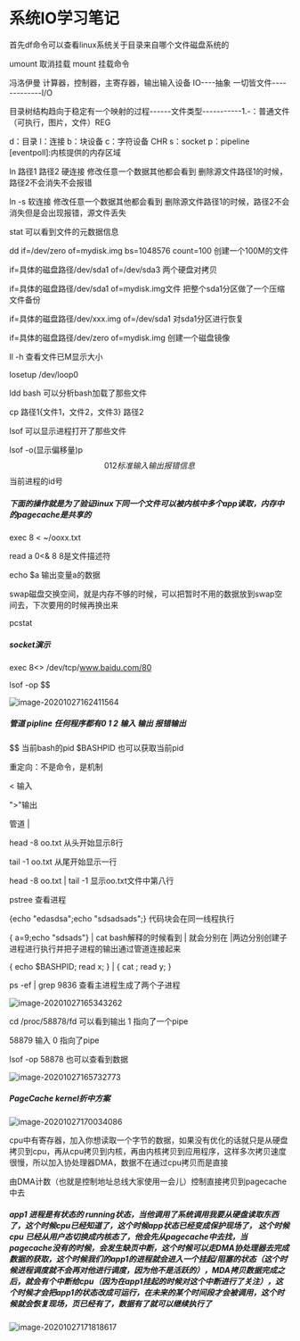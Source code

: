 # 系统IO学习笔记

首先df命令可以查看linux系统关于目录来自哪个文件磁盘系统的 

umount  取消挂载  mount  挂载命令  

冯洛伊曼 计算器，控制器，主寄存器，输出输入设备 IO----抽象 一切皆文件-------------I/O

目录树结构趋向于稳定有一个映射的过程------文件类型-----------1.-：普通文件（可执行，图片，文件）REG

d：目录 l：连接 b：块设备 c：字符设备 CHR s：socket p：pipeline [eventpoll]:内核提供的内存区域

ln 路径1 路径2 硬连接  修改任意一个数据其他都会看到  删除源文件路径1的时候，路径2不会消失不会报错

ln -s 软连接  修改任意一个数据其他都会看到  删除源文件路径1的时候，路径2不会消失但是会出现报错，源文件丢失

stat 可以看到文件的元数据信息

dd if=/dev/zero of=mydisk.img bs=1048576 count=100 创建一个100M的文件

if=具体的磁盘路径/dev/sda1 of=/dev/sda3  两个硬盘对拷贝

if=具体的磁盘路径/dev/sda1 of=mydisk.img文件  把整个sda1分区做了一个压缩文件备份

if=具体的磁盘路径/dev/xxx.img of=/dev/sda1  对sda1分区进行恢复

if=具体的磁盘路径/dev/zero of=mydisk.img    创建一个磁盘镜像

ll -h 查看文件已M显示大小

losetup /dev/loop0 

ldd bash 可以分析bash加载了那些文件

cp 路径1{文件1，文件2，文件3}  路径2

lsof 可以显示进程打开了那些文件

lsof -o(显示偏移量)p $$  0 1  2 标准输入 输出 报错信息 $$当前进程的id号

##### 下面的操作就是为了验证linux下同一个文件可以被内核中多个app读取，内存中的pagecache是共享的

exec 8 < ~/ooxx.txt

read  a 0<& 8 8是文件描述符

echo $a  输出变量a的数据

swap磁盘交换空间，就是内存不够的时候，可以把暂时不用的数据放到swap空间去，下次要用的时候再换出来

pcstat 

##### socket演示

exec 8<> /dev/tcp/www.baidu.com/80

lsof -op $$

![image-20201027162411564](D:\马士兵架构\myProject\系统IO\images\image-20201027162411564.png)

##### 管道 pipline  任何程序都有0 1 2 输入 输出  报错输出

$$ 当前bash的pid $BASHPID  也可以获取当前pid

 重定向：不是命令，是机制

< 输入

">"输出

管道 |

head -8 oo.txt  从头开始显示8行

tail -1 oo.txt   从尾开始显示一行

head -8 oo.txt | tail -1 显示oo.txt文件中第八行

pstree 查看进程

{echo "edasdsa";echo "sdsadsads";} 代码块会在同一线程执行

{ a=9;echo "sdsads"} | cat  bash解释的时候看到 | 就会分别在 |两边分别创建子进程进行执行并把子进程的输出通过管道连接起来

 { echo $BASHPID; read x; } | { cat ; read y; }

ps -ef | grep 9836  查看主进程生成了两个子进程

![image-20201027165343262](D:\马士兵架构\myProject\系统IO\images\image-20201027165343262.png)

cd /proc/58878/fd  可以看到输出 1 指向了一个pipe

58879 输入 0 指向了pipe

lsof -op 58878 也可以查看到数据

![image-20201027165732773](D:\马士兵架构\myProject\系统IO\images\image-20201027165732773.png)

##### PageCache  kernel折中方案

![image-20201027170034086](D:\马士兵架构\myProject\系统IO\images\image-20201027170034086.png)

cpu中有寄存器，加入你想读取一个字节的数据，如果没有优化的话就只是从硬盘拷贝到cpu，再从cpu拷贝到内核，再由内核拷贝到应用程序，这样多次拷贝速度很慢，所以加入协处理器DMA，数据不在通过cpu拷贝而是直接

由DMA计数（也就是控制地址总线大家使用一会儿）控制直接拷贝到pagecache中去

##### app1 进程是有状态的   running状态，当他调用了系统调用我要从硬盘读取东西了，这个时候cpu已经知道了，这个时候app状态已经变成保护现场了， 这个时候cpu 已经从用户态切换成内核态了，他会先从pagecache中去找，当pagecache没有的时候，会发生缺页中断，这个时候可以走DMA协处理器去完成数据的获取，这个时候我们的app1的进程就会进入一个挂起/阻塞的状态（这个时候进程调度就不会再对他进行调度，因为他不是活跃的），MDA拷贝数据完成之后，就会有个中断给cpu（因为在app1挂起的时候对这个中断进行了关注），这个时候才会把app1的状态改成可运行，在未来的某个时间段才会被调用，这个时候就会恢复现场，页已经有了，数据有了就可以继续执行了

![image-20201027171818617](D:\马士兵架构\myProject\系统IO\images\image-20201027171818617.png)



























